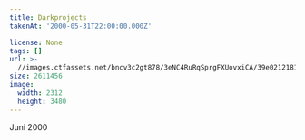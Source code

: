```yaml
---
title: Darkprojects
takenAt: '2000-05-31T22:00:00.000Z'

license: None
tags: []
url: >-
  //images.ctfassets.net/bncv3c2gt878/3eNC4RuRqSprgFXUovxiCA/39e0212181c8b33e2d9c07f8f57b365e/darkprojects_14691495215_o
size: 2611456
image:
  width: 2312
  height: 3480
---
```


Juni 2000

